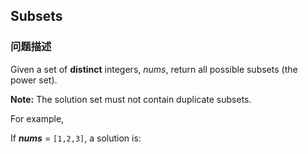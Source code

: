 ## Subsets  
### 问题描述

Given a set of **distinct** integers, *nums*, return all possible subsets (the power set).


**Note:** The solution set must not contain duplicate subsets.



For example,<br />
If ***nums*** = `[1,2,3]`, a solution is:

